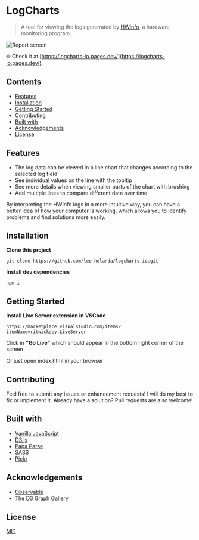 # LogCharts

> A tool for viewing the logs generated by [HWInfo](https://www.hwinfo.com/), a hardware monitoring program.

![Report screen](https://i.imgur.com/lWjGsGC.png)

🌐 Check it at [https://logcharts-io.pages.dev/](https://logcharts-io.pages.dev/).

## Contents

- [Features](#features)
- [Installation](#installation)
- [Getting Started](#getting-started)
- [Contributing](#contributing)
- [Built with](#built-with)
- [Acknowledgements](#acknowledgements)
- [License](#contributing)

## Features

- The log data can be viewed in a line chart that changes according to the selected log field
- See individual values on the line with the tooltip
- See more details when viewing smaller parts of the chart with brushing
- Add multiple lines to compare different data over time

By interpreting the HWInfo logs in a more intuitive way, you can have a better idea of how your computer is working, which allows you to identify problems and find solutions more easily.

## Installation

**Clone this project**

`git clone https://github.com/leo-holanda/logcharts.io.git`

**Install dev dependencies**

`npm i`

## Getting Started

**Install Live Server extension in VSCode**

`https://marketplace.visualstudio.com/items?itemName=ritwickdey.LiveServer`

Click in **"Go Live"** which should appear in the bottom right corner of the screen

Or just open index.html in your browser

## Contributing

Feel free to submit any issues or enhancement requests! I will do my best to fix or implement it. Already have a solution? Pull requests are also welcome!

## Built with

- [Vanilla JavaScript](https://developer.mozilla.org/en-US/docs/Web/JavaScript)
- [D3.js](https://d3js.org/)
- [Papa Parse](https://www.papaparse.com/)
- [SASS](https://sass-lang.com/)
- [Pickr](https://github.com/Simonwep/pickr)

## Acknowledgements

- [Observable](https://observablehq.com/tutorials)
- [The D3 Graph Gallery](https://www.d3-graph-gallery.com/index.html)

## License

[MIT](https://choosealicense.com/licenses/mit/)
